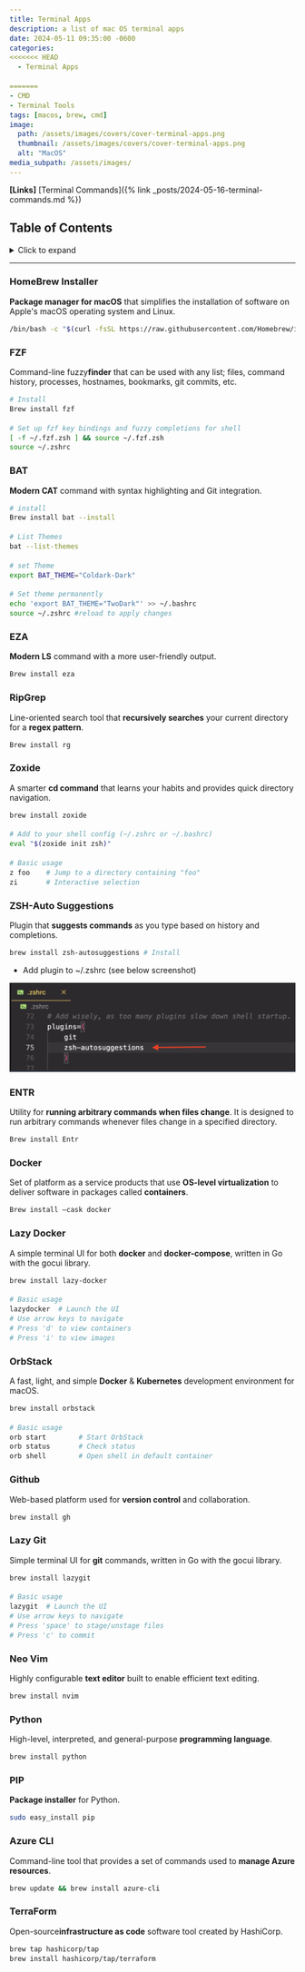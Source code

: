 ```yaml
---
title: Terminal Apps
description: a list of mac OS terminal apps
date: 2024-05-11 09:35:00 -0600
categories:
<<<<<<< HEAD
  - Terminal Apps

=======
- CMD
- Terminal Tools
tags: [macos, brew, cmd]
image:
  path: /assets/images/covers/cover-terminal-apps.png
  thumbnail: /assets/images/covers/cover-terminal-apps.png
  alt: "MacOS"
media_subpath: /assets/images/
---
```


**[Links]**
[Terminal Commands]({% link _posts/2024-05-16-terminal-commands.md %})

## Table of Contents

<details>
<summary>Click to expand</summary>

- [HomeBrew](#homebrew-installer)
- [FZF](#fzf)
- [BAT](#bat)
- [EZA](#eza)
- [RipGrep](#ripgrep)
- [Zoxide](#zoxide)
- [ZSH-Auto Suggestions](#zsh-auto-suggestions)
- [ENTR](#entr)
- [Docker](#docker)
- [Lazy Docker](#lazy-docker)
- [OrbStack](#orbstack)
- [Github](#github)
- [Lazy Git](#lazy-git)
- [Neo Vim](#neo-vim)
- [Python](#python)
- [PIP](#pip)
- [Azure CLI](#azure-cli)
- [TerraForm](#terraform)
- [TopGrade](#topgrade)
- [NCDU](#ncdu)
- [Speed Test](#speed-test)
- [PowerShell Upgrade](#powershell-upgrade)
- [Nmap](#nmap)
- [Glow](#glow)
- [Matrix Code](#matrix-code)
- [Busyness](#busyness)
</details>

---

### HomeBrew Installer

**Package manager for macOS** that simplifies the installation of software on Apple's macOS operating system and Linux.

```bash
/bin/bash -c "$(curl -fsSL https://raw.githubusercontent.com/Homebrew/install/HEAD/install.sh)"
```

### FZF

Command-line fuzzy**finder** that can be used with any list; files, command history, processes, hostnames, bookmarks, git commits, etc.

```bash
# Install
Brew install fzf

# Set up fzf key bindings and fuzzy completions for shell
[ -f ~/.fzf.zsh ] && source ~/.fzf.zsh
source ~/.zshrc
```

### BAT

**Modern CAT** command with syntax highlighting and Git integration.

```bash
# install
Brew install bat --install

# List Themes
bat --list-themes

# set Theme
export BAT_THEME="Coldark-Dark"

# Set theme permanently
echo 'export BAT_THEME="TwoDark"' >> ~/.bashrc
source ~/.zshrc #reload to apply changes
```

### EZA

**Modern LS** command with a more user-friendly output.

```bash
Brew install eza
```

### RipGrep

Line-oriented search tool that **recursively searches** your current directory for a **regex pattern**.

```bash
Brew install rg
```

### Zoxide

A smarter **cd command** that learns your habits and provides quick directory navigation.

```bash
brew install zoxide

# Add to your shell config (~/.zshrc or ~/.bashrc)
eval "$(zoxide init zsh)"

# Basic usage
z foo    # Jump to a directory containing "foo"
zi       # Interactive selection
```

### ZSH-Auto Suggestions

Plugin that **suggests commands** as you type based on history and completions.

```bash
brew install zsh-autosuggestions # Install
```

- Add plugin to ~/.zshrc (see below screenshot)

![Add plugin](/assets/images/content/example-add-plugin-zshrc.png)

### ENTR

Utility for **running arbitrary commands when files change**. It is designed to run arbitrary commands whenever files change in a specified directory.

```bash
Brew install Entr
```

### Docker

Set of platform as a service products that use **OS-level virtualization** to deliver software in packages called **containers**.

```bash
Brew install —cask docker
```

### Lazy Docker

A simple terminal UI for both **docker** and **docker-compose**, written in Go with the gocui library.

```bash
brew install lazy-docker

# Basic usage
lazydocker  # Launch the UI
# Use arrow keys to navigate
# Press 'd' to view containers
# Press 'i' to view images
```

### OrbStack

A fast, light, and simple **Docker** & **Kubernetes** development environment for macOS.

```bash
brew install orbstack

# Basic usage
orb start        # Start OrbStack
orb status       # Check status
orb shell        # Open shell in default container
```

### Github

Web-based platform used for **version control** and collaboration.

```bash
brew install gh
```

### Lazy Git

Simple terminal UI for **git** commands, written in Go with the gocui library.

```bash
brew install lazygit

# Basic usage
lazygit  # Launch the UI
# Use arrow keys to navigate
# Press 'space' to stage/unstage files
# Press 'c' to commit
```

### Neo Vim

Highly configurable **text editor** built to enable efficient text editing.

```bash
brew install nvim
```

### Python

High-level, interpreted, and general-purpose **programming language**.

```bash
brew install python
```

### PIP

**Package installer** for Python.

```bash
sudo easy_install pip
```

### Azure CLI

Command-line tool that provides a set of commands used to **manage Azure resources**.

```bash
brew update && brew install azure-cli
```

### TerraForm

Open-source**infrastructure as code** software tool created by HashiCorp.

```bash
brew tap hashicorp/tap
brew install hashicorp/tap/terraform
```
